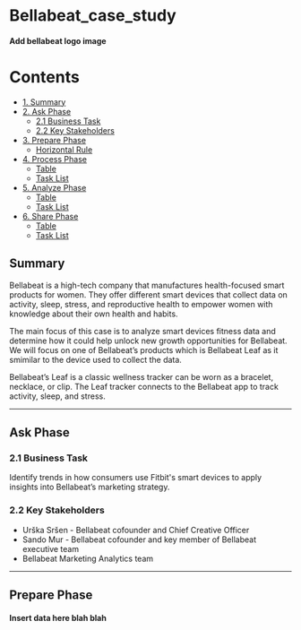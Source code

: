 # Bellabeat_case_study

#### Add bellabeat logo image

# Contents 
- [1. Summary](#Summary)
- [2. Ask Phase](#Ask-Phase)
  - [2.1 Business Task](#2.1-Business-Task)
  - [2.2 Key Stakeholders](#2.2-Key-Stakeholders)
- [3. Prepare Phase](#Prepare-Phase)
  - [Horizontal Rule](#horizontal-rule)
- [4. Process Phase](#extended-syntax)
  - [Table](#table)
  - [Task List](#task-list)
- [5. Analyze Phase](#extended-syntax)
  - [Table](#table)
  - [Task List](#task-list)
- [6. Share Phase](#extended-syntax)
  - [Table](#table)
  - [Task List](#task-list)

## Summary
Bellabeat is a high-tech company that manufactures health-focused smart products for women. They offer different smart devices that collect data on activity, sleep, stress, and reproductive health to empower women with knowledge about their own health and habits. 

The main focus of this case is to analyze smart devices fitness data and determine how it could help unlock new growth opportunities for Bellabeat. We will focus on one of Bellabeat’s products which is Bellabeat Leaf as it smimilar to the device used to collect the data.

Bellabeat’s Leaf is a classic wellness tracker can be worn as a bracelet, necklace, or clip. The Leaf tracker connects
to the Bellabeat app to track activity, sleep, and stress.
___
## Ask Phase

### 2.1 Business Task

Identify trends in how consumers use Fitbit's smart devices to apply insights into Bellabeat’s marketing strategy. 

### 2.2 Key Stakeholders 

* Urška Sršen - Bellabeat cofounder and Chief Creative Officer 
* Sando Mur - Bellabeat cofounder and key member of Bellabeat executive team 
* Bellabeat Marketing Analytics team
___
## Prepare Phase

#### Insert data here blah blah
